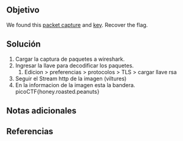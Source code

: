 ## Objetivo
We found this [packet capture](https://jupiter.challenges.picoctf.org/static/fbf98e695555a2a48fe42c9a245de376/capture.pcap) and [key](https://jupiter.challenges.picoctf.org/static/fbf98e695555a2a48fe42c9a245de376/picopico.key). Recover the flag.
## Solución
1. Cargar la captura de paquetes a wireshark.
2. Ingresar la llave para decodificar los paquetes. 
	1. Edicion > preferencias > protocolos > TLS > cargar llave rsa
3. Seguir el Stream http de la imagen (viltures)
4. En la informacion de la imagen esta la bandera.
picoCTF{honey.roasted.peanuts}
## Notas adicionales
## Referencias